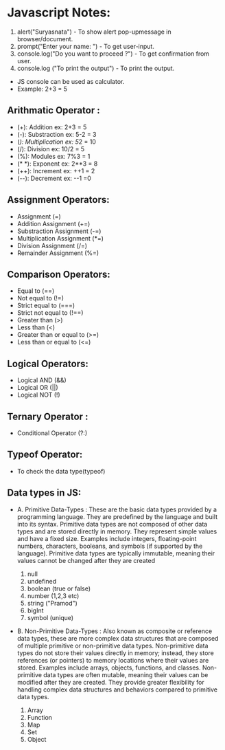 # Javascript Notes:

1. alert("Suryasnata") - To show alert pop-upmessage in browser/document.
2. prompt("Enter your name: ") - To get user-input.
3. console.log("Do you want to proceed ?") - To get confirmation from user.
4. console.log ("To print the output") - To print the output.

- JS console can be used as calculator.
- Example: 2+3 = 5

## Arithmatic Operator :

- (+): Addition ex: 2+3 = 5
- (-): Substraction ex: 5-2 = 3
- (*): Multiplication ex: 5*2 = 10
- (/): Division ex: 10/2 = 5
- (%): Modules ex: 7%3 = 1
- (\* \*): Exponent ex: 2\*\*3 = 8
- (++): Increment ex: ++1 = 2
- (--): Decrement ex: --1 =0

## Assignment Operators:

- Assignment (=)
- Addition Assignment (+=)
- Substraction Assignment (-=)
- Multiplication Assignment (\*=)
- Division Assignment (/=)
- Remainder Assignment (%=)

## Comparison Operators:

- Equal to (==)
- Not equal to (!=)
- Strict equal to (===)
- Strict not equal to (!==)
- Greater than (>)
- Less than (<)
- Greater than or equal to (>=)
- Less than or equal to (<=)

## Logical Operators:

- Logical AND (&&)
- Logical OR (||)
- Logical NOT (!)

## Ternary Operator :

- Conditional Operator (?:)

## Typeof Operator:

- To check the data type(typeof)

## Data types in JS:

- A. Primitive Data-Types : These are the basic data types provided by a programming language. They are predefined by the language and built into its syntax. Primitive data types are not composed of other data types and are stored directly in memory. They represent simple values and have a fixed size. Examples include integers, floating-point numbers, characters, booleans, and symbols (if supported by the language). Primitive data types are typically immutable, meaning their values cannot be changed after they are created

  1. null
  2. undefined
  3. boolean (true or false)
  4. number (1,2,3 etc)
  5. string ("Pramod")
  6. bigInt
  7. symbol (unique)

- B. Non-Primitive Data-Types : Also known as composite or reference data types, these are more complex data structures that are composed of multiple primitive or non-primitive data types. Non-primitive data types do not store their values directly in memory; instead, they store references (or pointers) to memory locations where their values are stored. Examples include arrays, objects, functions, and classes. Non-primitive data types are often mutable, meaning their values can be modified after they are created. They provide greater flexibility for handling complex data structures and behaviors compared to primitive data types.

  1. Array
  2. Function
  3. Map
  4. Set
  5. Object
